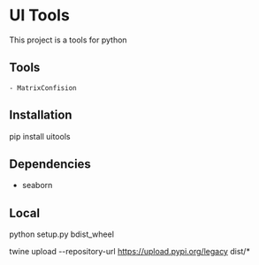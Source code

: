 # UI Tools

This project is a tools for python 

## Tools
    - MatrixConfision

## Installation

pip install uitools

## Dependencies

- seaborn


## Local

python setup.py bdist_wheel    

twine upload --repository-url https://upload.pypi.org/legacy dist/*

